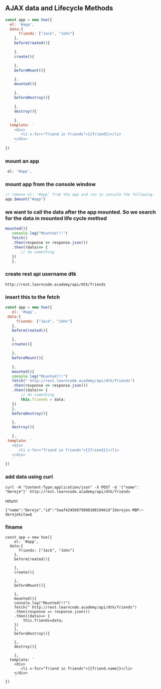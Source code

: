 ## AJAX data and Lifecycle Methods

```js
const app = new Vue({
  el: '#app',
  data:{
      friends: ["Jack", "John"]
    },
    beforeCreated(){

    },
    create(){

    },
    beforeMount(){

    },
    mounted(){

    },
    beforeDestroy(){

    },
    destroy(){

    },
  template: `
    <div>
       <li v-for="friend in friends">{{friend}}</li>
    </div>
    `
})
```
### mount an app
```js
 el: '#app',
 ```
 ### mount app from the console window
 ```js
 // remove el: '#app' from the app and run in console the following.
 app.$mount("#app")
 ```
 ### we want to call the data after the app mounted. So we search for the data in mounted life cycle method
 ```js
mounted(){
    console.log("Mounted!!!")
    fetch()
    .then(response => response.json())
    .then((data)=> {
        // do something
    })
    },
 ```
 ### create rest api username dtk
 ```
 http://rest.learncode.academy/api/dtk/friends
 ```
 ### insert this to the fetch
 ```js
 const app = new Vue({
    el: '#app',
  data:{
      friends: ["Jack", "John"]
    },
    beforeCreated(){

    },
    create(){

    },
    beforeMount(){

    },
    mounted(){
    console.log("Mounted!!!")
    fetch(" http://rest.learncode.academy/api/dtk/friends")
    .then(response => response.json())
    .then((data)=> {
        // do something
        this.friends = data;
    })
    },
    beforeDestroy(){

    },
    destroy(){

    },
  template: `
    <div>
       <li v-for="friend in friends">{{friend}}</li>
    </div>
    `
})
```
### add data using curl
```
curl -H "Content-Type:application/json" -X POST -d '{"name": "Dereje"}' http://rest.learncode.academy/api/dtk/friends
```
return
```
{"name":"Dereje","id":"5aaf4245697509010019461d"}Derejes-MBP:~ derejekitaw$ 
```
### finame
```
const app = new Vue({
    el: '#app',
  data:{
      friends: ["Jack", "John"]
    },
    beforeCreated(){

    },
    create(){

    },
    beforeMount(){

    },
    mounted(){
    console.log("Mounted!!!")
    fetch(" http://rest.learncode.academy/api/dtk/friends")
    .then(response => response.json())
    .then((data)=> {
        this.friends=data;
    })
    },
    beforeDestroy(){

    },
    destroy(){

    },
  template: `
    <div>
       <li v-for="friend in friends">{{friend.name}}</li>
    </div>
    `
})
```
